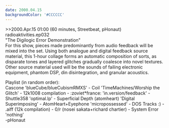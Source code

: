 ```yaml
---
date: 2000.04.15
backgroundColor: '#CCCCCC'
---
```


\>>2000.Apr.15 01:00 (60 minutes, Streetbeat, pHonaut) radioaktivities.ep032  
"The Digilogic Error Demonstration"  
For this show, pieces made predominantly from audio feedback will be mixed into the set. Using both analogue and digital feedback source material, this 1-hour collage forms an automatic composition of sorts, as disparate tones and layered glitches gradually coalesce into novel textures. Other source material used will be the sounds of failing electronic equipment, phantom DSP, din disintegration, and granular acoustics.  

Playlist (in random order):  
Cascone 'blueCube/blueCubismRMXS' - Coil 'TimeMachines/Worship the Glitch' - 12k1008 compilation - :zoviet\*france: 'in.version/feedback' - Shuttle358 'optimal.lp' - Superficial Depth (atomheart) 'Digital Superimposing' - AtomHeart+Eyephone 'micropossessed' - DOS Tracks :) - .aiff (12k compilation) - 0/r (nosei sakata+richard chartier) - System Error 'nothing'  
\-pHonaut